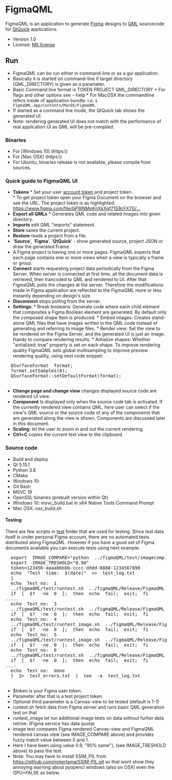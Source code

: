 #  FigmaQML  #

FigmaQML  is  an  application  to  generate  [Figma](https://www.figma.com)  designs  to  [QML](https://doc.qt.io/qt-5/qtqml-index.html)  sourcecode for  [QtQuick](https://doc.qt.io/qt-5/qtquick-index.html)  applications.  

*  Version  1.0
*  License:  [Mit  license](https://en.wikipedia.org/wiki/MIT_License)

##  Run  ##

 *  FigmaQML  can  be  run  either  in  command-line  or  as  a  gui  application.
 *  Basically  it  is  started  on  command-line  if  target  directory  (QML_DIRECTORY)  is  given  as  a  parameter.
 *  Basic  Command  line  format  is  TOKEN  PROJECT  QML_DIRECTORY
         *  For  flags  and  other  options  see  --help
         *  For  MacOSX  the  commandline  refers  inside  of  application  bundle:  i.e.  <code>$  FigmaQML.app/Contents/MacOS/FigmaQML</code>  
 *  If  started  as  a  command  line  mode,  the  QtQuick  tab  shows  the  generated  UI.
 *  Note:  rendering  generated  UI  does  not  match  with  the performance  of  real  application  UI  as QML  will be  pre-compiled.  

###  Binaries  ###

*  For  [Windows  10]  (https:\\)
*  For  [Mac  OSX]  (https:\\)
*  For  Ubuntu,  binaries  release  is  not  available,  please  compile  from  sources.

###  Quick  guide  to  FigmaQML  UI  ###

*  **Tokens**
        *  Set  your  user  [account  token ](https://www.figma.com/developers/api#access-tokens) and  project  token.  
        *  To get project token open  your  Figma  Document  on  the  browser  and  see  the  URL.  The  project  token  is  as  highlighted:  https://www.figma.com/file/bPWNMoKnXkXgf71S9cFX7G/…
*  **Export  all  QMLs**
        *    Generates  QML  code  and  related  images  into  given  directory.
*  **Imports** edit  QML  "imports"  statement.  
*  **Store** saves  the  current  project.
*  **Restore** reads  a  project  from  a  file.
*  '**Source**',  '**Figma**',  '**QtQuick**'  -  show  generated  source,  project  JSON  or  draw  the  generated  Frame.
*  A  Figma  project  is  having  one  or  more  pages.  FigmaQML  expects  that  each  page  contains  one  or  more  views  when  a  view  is  typically  a  frame  or  group. 
*  **Connect**  starts  requesting  project  data  periodically  from  the  Figma  Server.  When server is connected at first time,  all  the document data  is  retrieved,  then  trancoded  to  QML  and  rendered  to  UI.  After  that  FigmaQML  polls  the  changes  at  the  server.  Therefore  the  modifications  made  in  Figma  application  are  reflected  to  the  FigmaQML  more  or  less  instantly  depending  on  design's  size.
*  **Disconnect** stops  polling  from  the  server.
*  **Settings**:
        *  Break  booleans:  Generate  code  where  each  child  element  that  composites  a  Figma  Boolean  element  are  generated.  By  default  only  the  composed  shape  Item  is  produced.
        * Embed  images:  Creates  stand-alone  QML  files  that  have  images  written  in  the  QML  code  instead  of  generating  and  referring  to  image  files.
        * Render  view:  Set  the  view  to  be  rendered  on  the  Figma  Server,  and  the  generated  UI  is  just  an  image.  Handy  to  compare  rendering  results. 
         *  Antialize  shapes:  Whether  "antialized:  true"  property  is  set  on  each  shape.  To  improve  rendering  quality  FigmaQML  sets  global  multisampling  to  improve  preview  rendering  quality,  using  next  code  snippet:
  <pre>
  QSurfaceFormat  format;
  format.setSamples(8);
  QSurfaceFormat::setDefaultFormat(format);
  </pre>
*  **Change  page  and  change  view** changes  displayed  source  code  are  rendered  UI  view.  
*  **Component** Is  displayed  only  when  the  source  code  tab  is  activated.  If  the  currently  rendered  view  contains  QML,  here  user  can  select  if  the  view's  QML  source  or  the  source  code  of  any  of  the  components  that  are  generated  along  the  view  is  shown.  Components  are  discussed  later  in  this  document.  
*  **Scaling**:  let  the  user  to  zoom  in  and  out  the  current  rendering.  
*  **Ctrl+C**  copies  the  current  text  view  to  the  clipboard.  

###  Source  code  ###
*  Build  and  deploy
  *  Qt  5.15.1
  *  Python  3.8
  *  CMake  
  *  Windows  10:
  *  Git  Bash
  *  MSVC  19
  *  OpenSSL  binaries  (prebuilt  version  within  Qt)
  *  Windows  10:  msvc_build.bat  in  x64  Native  Tools  Command  Prompt
  *  Mac  OSX:  osx_build.sh  

#### Testing
There  are  few  scripts  in  [test]()  folder  that  are  used  for  testing.  Since  test  data  itself  is  under  personal  Figma  account,  there  are  no  automated  tests distributed  along  FigmaQML.  However  if  you  have  a  good  set  of  Figma  documents  available  you  can  execute  tests  using  next  example:
  <pre>
  export  IMAGE_COMPARE="python  ../figmaQML/test/imagecomp.py"
  export  IMAGE_TRESHOLD="0.90"
  token=123456-aaaabbbbb-cccc-dddd-8888-1234567890
  echo  "Test  time:  $(date)"  >>  test_log.txt  
  {
  echo  Test_no:  1
  ../figmaQML/test/runtest.sh  ../figmaQML/Release/FigmaQML  $token  Nku226IVrvZtsRc71QJyWx
  if  [  $?  -ne  0  ];  then  echo  fail;  exit;  fi
.....
  echo  Test_no:  3  
  ../figmaQML/test/runtest.sh  ../figmaQML/Release/FigmaQML  $token  OZcdWgROy0Czk0JASRF21v  "2-10"
  if  [  $?  -ne  0  ];  then  echo  fail;  exit;  fi
  echo  Test_no:  4
  ../figmaQML/test/runtest_image.sh  ../figmaQML/Release/FigmaQML  "2-3"
  if  [  $?  -ne  0  ];  then  echo  fail;  exit;  fi
  echo  Test_no:  5  
  ../figmaQML/test/runtest_image.sh  ../figmaQML/Release/FigmaQML  "2-4"
  if  [  $?  -ne  0  ];  then  echo  fail;  exit;  fi
  echo  Test_no:  6  
  ../figmaQML/test/runtest.sh  ../figmaQML/Release/FigmaQML  $token  bZDWbBfInVrD1ijuIJZD88WG
  if  [  $?  -ne  0  ];  then  echo  fail;  exit;  fi
....  
  echo  Test_no:  done
  }  2>  test_errors.txt  |  tee  -a  test_log.txt  
  </pre>

  *  $token  is  your  Figma  user  token.
  *  Parameter  after  that  is  a  test  project  token.
  *  Optional  third  parameter  is  a  Canvas-view  to  be  tested  (default  is  1-1)
  *  runtest.sh  fetch  data  from  Figma  server  and  runs  basic  QML  generation  test  on  that
  *  runtest_image  let  run  additional  image  tests  on  data  without  furher  data  retrive.  (Figma  service  has  data  quota)
  *  image  test  compares  Figma  rendered  Canvas-view  and  FigmaQML  rendered  canvas  view  (see  IMAGE_COMPARE  above)  and  provides  fuzzy  match  value  between  0  and  1.
  *  Here  I  have  been  using  value  0.9,  "90%  same"),  (see  IMAGE_TRESHOLD  above)  to  pass  the  test.
  *  Note:  You  may  have  to  install  SSIM_PIL  from  https://github.com/mmertama/SSIM-PIL.git  as  that  wont  show  they  annoying  warning  about  pyopencl  windows  (also  on  OSX)  even  the  GPU=FALSE  as  below.
